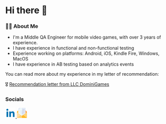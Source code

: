 # Hi there 👋

### :woman_technologist: About Me

+ I'm a Middle QA Engineer for mobile video games, with over 3 years of experience.
+ I have experience in functional and non-functional testing 
+ Experience working on platforms: Android, iOS, Kindle Fire, Windows, MacOS
+ I have experience in AB testing based on analytics events

You can read more about my experience in my letter of recommendation:

:medal_military: [Recommendation letter from LLC DominiGames](https://drive.google.com/file/d/1gHYBztBoc4YdY7ZxcsnrG2A5cCiFf08-/view?usp=share_link)

### Socials

<a href="https://www.linkedin.com/in/darya-ivanova-404a87258/" target="_blank" rel="noreferrer">
  <img src="https://raw.githubusercontent.com/Numilou/images/main/free-icon-linkedin-3128329.png" alt="LinkedIn Profile" width="32" height="32" />
</a>

<a href="https://drive.google.com/file/d/1gHYBztBoc4YdY7ZxcsnrG2A5cCiFf08-/view?usp=share_link" />
  <img src="https://github.com/Numilou/images/blob/main/free-icon-recommendation-letter-12620532.png" alt="Latter"
  width="32" height="32" />
</a>
